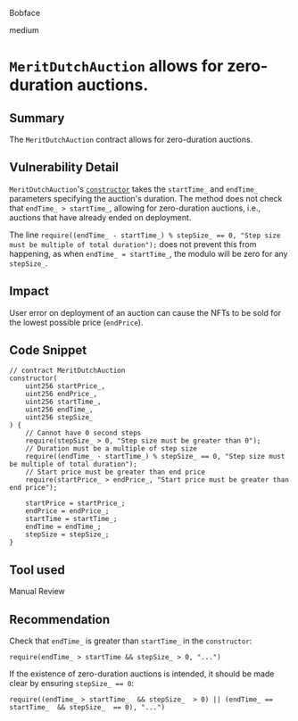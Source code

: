 Bobface

medium

# `MeritDutchAuction` allows for zero-duration auctions.

## Summary
The `MeritDutchAuction` contract allows for zero-duration auctions.

## Vulnerability Detail
`MeritDutchAuction`'s [`constructor`](https://github.com/sherlock-audit/2023-07-beam-auction/blob/main/dutch-nft/src/MeritDutchAuction.sol#L68-L87) takes the `startTime_` and `endTime_` parameters specifying the auction's duration. The method does not check that `endTime_ > startTime_`, allowing for zero-duration auctions, i.e., auctions that have already ended on deployment.

The line `require((endTime_ - startTime_) % stepSize_ == 0, "Step size must be multiple of total duration");` does not prevent this from happening, as when `endTime_ = startTime_`, the modulo will be zero for any `stepSize_`. 

## Impact
User error on deployment of an auction can cause the NFTs to be sold for the lowest possible price (`endPrice`).

## Code Snippet
```solidity
// contract MeritDutchAuction
constructor(
	uint256 startPrice_,
    uint256 endPrice_,
    uint256 startTime_,
    uint256 endTime_,
    uint256 stepSize_
) { 
    // Cannot have 0 second steps
    require(stepSize_ > 0, "Step size must be greater than 0");
    // Duration must be a multiple of step size
    require((endTime_ - startTime_) % stepSize_ == 0, "Step size must be multiple of total duration");
    // Start price must be greater than end price
    require(startPrice_ > endPrice_, "Start price must be greater than end price");

    startPrice = startPrice_;
    endPrice = endPrice_;
    startTime = startTime_;
    endTime = endTime_;
    stepSize = stepSize_;
}
```

## Tool used

Manual Review

## Recommendation
Check that `endTime_` is greater than `startTime_` in the `constructor`:
```solidity
require(endTime_ > startTime && stepSize_ > 0, "...")
```

If the existence of zero-duration auctions is intended, it should be made clear by ensuring `stepSize_ == 0`:
```solidity
require((endTime_ > startTime_  && stepSize_  > 0) || (endTime_ == startTime_  && stepSize_  == 0), "...")
``` 